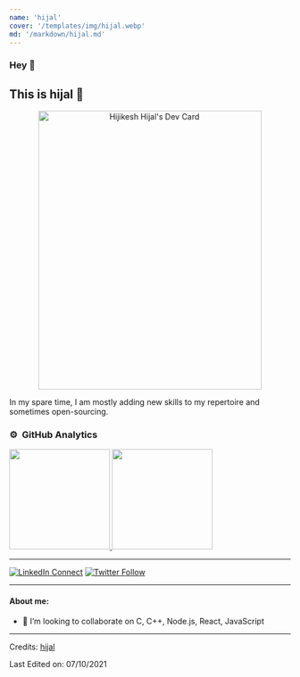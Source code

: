 ```yaml
---
name: 'hijal'
cover: '/templates/img/hijal.webp'
md: '/markdown/hijal.md'
---
```



### Hey 👋
## This is **hijal** 👋

<p align="center">
<a href="https://app.daily.dev/imh1j4l"><img src="https://api.daily.dev/devcards/9cafd408a0bb4775a0c8de9e649364ae.png?r=lmd" width="400" height="500" alt="Hijikesh Hijal's Dev Card"/></a>
</p>

In my spare time, I am mostly adding new skills to my repertoire and sometimes open-sourcing.

### ⚙️ &nbsp;GitHub Analytics
<p align="">
<a href="https://github.com/AVS1508">
  <img height="180em" src="https://github-readme-stats-eight-theta.vercel.app/api?username=hijal&show_icons=true&theme=algolia&include_all_commits=true&count_private=true"/>
  <img height="180em" src="https://github-readme-stats-eight-theta.vercel.app/api/top-langs/?username=hijal&layout=compact&langs_count=8&theme=algolia"/>
</a>
</p>
<hr />

[![LinkedIn Connect](https://img.shields.io/badge/%20-Connect-black?color=14171A&labelColor=212121&logo=linkedin&logoColor=ffffff)](https://www.linkedin.com/in/hijikesh-hijal-6115a5135/)
[![Twitter Follow](https://img.shields.io/badge/%20-Connect-black?color=14171A&labelColor=1976d2&logo=twitter&logoColor=ffffff)](https://twitter.com/hiijal)

<hr />

#### About me:
- 👯 I’m looking to collaborate on C, C++, Node.js, React, JavaScript

-----
Credits: [hijal](https://github.com/hijal)

Last Edited on: 07/10/2021
